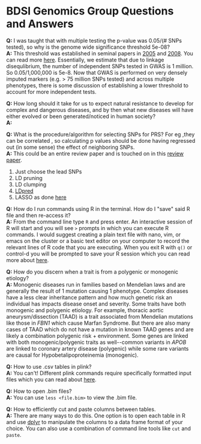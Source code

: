# BDSI Genomics Group Questions and Answers  

**Q:** I was taught that with multiple testing the p-value was 0.05/(# SNPs tested), so why is the genome wide significance threshold 5e-08?  
**A:** This threshold was established in seminal papers in [2005](https://www.ncbi.nlm.nih.gov/pubmed/16255080) and [2008](https://www.ncbi.nlm.nih.gov/pubmed/18348202). You can read more [here](https://academic.oup.com/ije/article/41/1/273/647338). Essentially, we estimate that due to linkage disequlibrium, the number of independent SNPs tested in GWAS is 1 million. So 0.05/1,000,000 is 5e-8. Now that GWAS is performed on very densely imputed markers (e.g. > 75 million SNPs tested) and across multiple phenotypes, there is some discussion of establishing a lower threshold to account for more independent tests. 

**Q:** How long should it take for us to expect natural resistance to develop for complex and dangerous diseases, and by then what new diseases will have either evolved or been generated/noticed in human society?  
**A:**  

**Q:** What is the procedure/algorithm for selecting SNPs for PRS? For eg ,they can be correlated , so calculating p values should be done having regressed out (in some sense) the effect of neighboring SNPs.  
**A:**  This could be an entire review paper and is touched on in this [review paper](https://www.biorxiv.org/content/biorxiv/early/2018/09/14/416545.full.pdf).
1) Just choose the lead SNPs
2) LD pruning
3) LD clumping
4) [LDpred](http://www.cell.com/ajhg/abstract/S0002-9297(15)00365-1) 
5) LASSO as done [here]()

**Q:** How do I run commands using R in the terminal. How do I "save" said R file and then re-access it?  
**A:** From the command line type `R` and press enter. An interactive session of R will start and you will see `>` prompts in which you can execute R commands. I would suggest creating a plain text file with nano, vim, or emacs on the cluster or a basic text editor on your computer to record the relevant lines of R code that you are executing. When you exit R with `q()` or control-d you will be prompted to save your R session which you can read more about [here](https://www.r-bloggers.com/using-r-dont-save-your-workspace/).

**Q:** How do you discern when a trait is from a polygenic or monogenic etiology?  
**A:**  Monogenic diseases run in families based on Mendelian laws and are generally the result of 1 mutation causing 1 phenotype. Complex diseases have a less clear inheritance pattern and how much genetic risk an individual has impacts disease onset and severity. Some traits have both monogenic and polygenic etiology. For example, thoracic aortic aneurysm/dissection (TAAD) is a trait associated from Mendelian mutations like those in *FBN1* which cause Marfan Syndrome. But there are also many cases of TAAD which do not have a mutation in known TAAD genes and are likely a combination polygenic risk + environment. Some genes are linked with both monogenic/polygenic traits as well--common variants in *APOB* are linked to coronary artery disease (polygenic) while some rare variants are causal for Hypobetalipoproteinemia (monogenic). 

**Q:** How to use .csv tables in plink?  
**A:** You can't! Different plink commands require specifically formatted input files which you can read about [here](https://www.cog-genomics.org/plink2).

**Q:** How to open .bim files?   
**A:** You can use `less <file.bim>` to view the .bim file.

**Q:** How to efficiently cut and paste columns between tables.  
**A:** There are many ways to do this. One option is to open each table in R and use [dplyr](https://www.rstudio.com/wp-content/uploads/2015/02/data-wrangling-cheatsheet.pdf) to manipulate the columns to a data frame format of your choice.  You can also use a combination of command line tools like `cut` and  `paste`.

